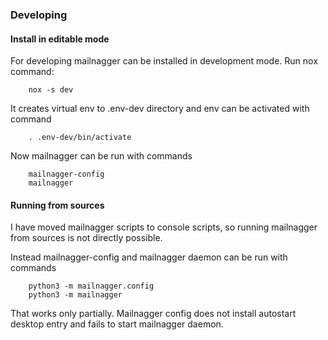 
### Developing


#### Install in editable mode

For developing mailnagger can be installed in development mode.
Run nox command:

```
    nox -s dev
```

It creates virtual env to .env-dev directory and env can be activated with
command

```
    . .env-dev/bin/activate
```

Now mailnagger can be run with commands

```
    mailnagger-config
    mailnagger
```


#### Running from sources

I have moved mailnagger scripts to console scripts, so running mailnagger
from sources is not directly possible.

Instead mailnagger-config and mailnagger daemon can be run with commands

```
    python3 -m mailnagger.config
    python3 -m mailnagger
```

That works only partially.
Mailnagger config does not install autostart desktop entry and fails to start
mailnagger daemon.

